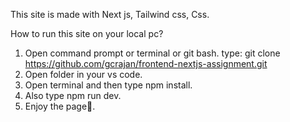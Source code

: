 This site is made with Next js, Tailwind css, Css.

How to run this site on your local pc?
1. Open command prompt or terminal or git bash.
   type: git clone https://github.com/gcrajan/frontend-nextjs-assignment.git
2. Open folder in your vs code. 
3. Open terminal and then type npm install.
4. Also type npm run dev.
5. Enjoy the page🙏.